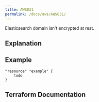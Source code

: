 ```yaml
---
title: AWS031
permalink: /docs/aws/AWS031/
---
```


Elasticsearch domain isn't encrypted at rest.

## Explanation

## Example

```
"resource" "example" {
	todo
}
```

## Terraform Documentation
